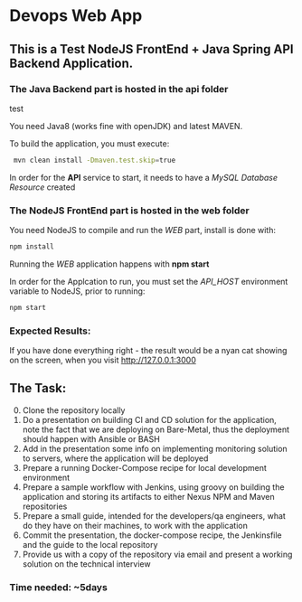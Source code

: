 # Devops Web App
## This is a Test NodeJS FrontEnd + Java Spring API Backend Application.
### The Java Backend part is hosted in the __api__ folder
test

You need Java8 (works fine with openJDK) and latest MAVEN.

To build the application, you must execute:

```sh
 mvn clean install -Dmaven.test.skip=true
 ```
In order for the __API__ service to start, it needs to have a _MySQL Database Resource_ created

### The NodeJS FrontEnd part is hosted in the __web__ folder

You need NodeJS to compile and run the _WEB_ part, install is done with:
```sh
npm install
```
Running the _WEB_ application happens with __npm start__

In order for the Applcation to run, you must set the *API_HOST* environment variable to NodeJS, prior to running:
```sh
npm start
```

### Expected Results:

If you have done everything right - the result would be a nyan cat showing on the screen, when you visit http://127.0.0.1:3000

## The Task:
0. Clone the repository locally
1. Do a presentation on building CI and CD solution for the application, note the fact that we are deploying on Bare-Metal, thus the deployment should happen with Ansible or BASH
2. Add in the presentation some info on implementing monitoring solution to servers, where the application will be deployed
3. Prepare a running Docker-Compose recipe for local development environment
4. Prepare a sample workflow with Jenkins, using groovy on building the application and storing its artifacts to either Nexus NPM and Maven repositories
5. Prepare a small guide, intended for the developers/qa engineers, what do they have on their machines, to work with the application
6. Commit the presentation, the docker-compose recipe, the Jenkinsfile and the guide to the local repository
7. Provide us with a copy of the repository via email and present a working solution on the technical interview

### Time needed: ~5days
